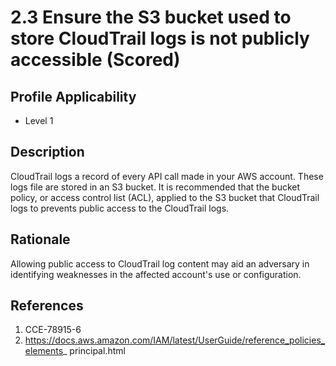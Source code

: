 # 2.3 Ensure the S3 bucket used to store CloudTrail logs is not publicly accessible (Scored)

## Profile Applicability

- Level 1

## Description

CloudTrail logs a record of every API call made in your AWS account. These logs file are stored in an S3 bucket. It is recommended that the bucket policy, or access control list (ACL), applied to the S3 bucket that CloudTrail logs to prevents public access to the
CloudTrail logs.

## Rationale

Allowing public access to CloudTrail log content may aid an adversary in identifying weaknesses in the affected account's use or configuration.

## References

1. CCE-78915-6
2. https://docs.aws.amazon.com/IAM/latest/UserGuide/reference_policies_elements_
principal.html
